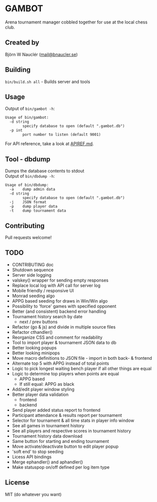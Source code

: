 
# GAMBOT
Arena tournament manager cobbled together for use at the local chess club.

## Created by
Björn W Nauclér (mail@bnaucler.se)

## Building
`bin/build.sh all` - Builds server and tools

## Usage
Output of `bin/gambot -h`:  
```
Usage of bin/gambot:
  -d string
    	specify database to open (default ".gambot.db")
  -p int
    	port number to listen (default 9001)
```

For API reference, take a look at [APIREF.md](APIREF.md).

## Tool - dbdump
Dumps the database contents to stdout  
Output of `bin/dbdump -h`:  
```
Usage of bin/dbdump:
  -a	dump admin data
  -d string
    	specify database to open (default ".gambot.db")
  -j	JSON format
  -p	dump player data
  -t	dump tournament data
```

## Contributing
Pull requests welcome!

## TODO
* CONTRIBUTING doc
* Shutdown sequence
* Server side logging
* valskey() wrapper for sending empty responses
* Replace local log with API call for server log
* Mobile friendly / responsive UI
* Monrad seeding algo
* APPG based seeding for draws in Win/Win algo
* Possibility to 'force' games with specified opponent
* Better (and consistent) backend error handling
* Tournament history search by date
    - next / prev buttons
* Refactor (go & js) and divide in multiple source files
* Refactor cthandler()
* Reorganize CSS and comment for readability
* Tool to import player & tournament JSON data to db
* Better looking popups
* Better looking minipops
* Move macro definitions to JSON file - import in both back- & frontend
* Alternate top 5 with APPG instead of total points
* Logic to pick longest waiting bench player if all other things are equal
* Logic to determine top players when points are equal
    - APPG based
    - If still equal: APPG as black
* Add/edit player window styling
* Better player data validation
    - frontend
    - backend
* Send player added status report to frontend
* Participant attendance & results report per tournament
* Selector for tournament & all time stats in player info window
* See all games in tournament history
* See all players and respective scores in tournament history
* Tournament history data download
* Same button for starting and ending tournament
* Move activate/deactivate button to edit player popup
* 'soft end' to stop seeding
* Licess API bindings
* Merge ephandler() and aphandler()
* Make statuspop on/off defined per log item type

## License
MIT (do whatever you want)
